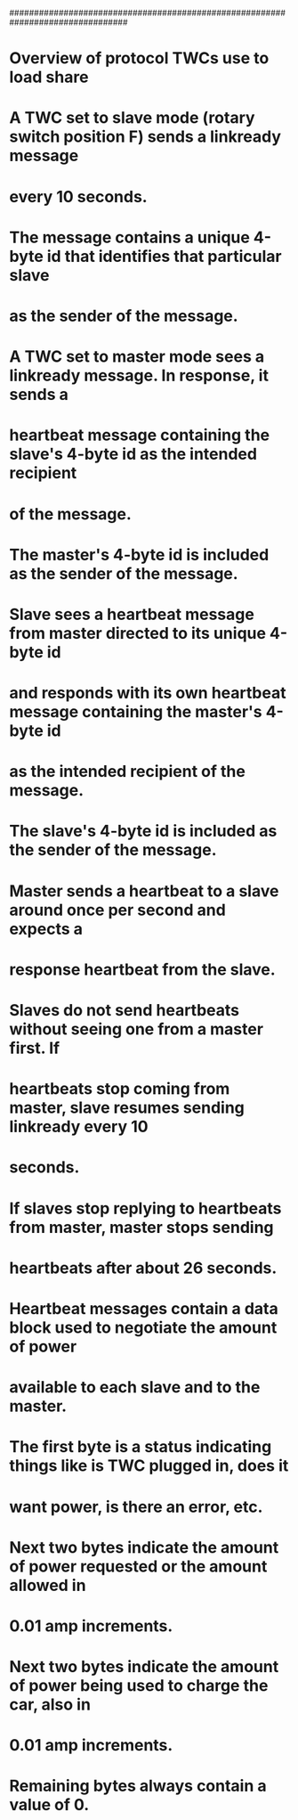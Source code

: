 ################################################################################
# Overview of protocol TWCs use to load share
#
# A TWC set to slave mode (rotary switch position F) sends a linkready message
# every 10 seconds.
# The message contains a unique 4-byte id that identifies that particular slave
# as the sender of the message.
#
# A TWC set to master mode sees a linkready message. In response, it sends a
# heartbeat message containing the slave's 4-byte id as the intended recipient
# of the message.
# The master's 4-byte id is included as the sender of the message.
#
# Slave sees a heartbeat message from master directed to its unique 4-byte id
# and responds with its own heartbeat message containing the master's 4-byte id
# as the intended recipient of the message.
# The slave's 4-byte id is included as the sender of the message.
#
# Master sends a heartbeat to a slave around once per second and expects a
# response heartbeat from the slave.
# Slaves do not send heartbeats without seeing one from a master first. If
# heartbeats stop coming from master, slave resumes sending linkready every 10
# seconds.
# If slaves stop replying to heartbeats from master, master stops sending
# heartbeats after about 26 seconds.
#
# Heartbeat messages contain a data block used to negotiate the amount of power
# available to each slave and to the master.
# The first byte is a status indicating things like is TWC plugged in, does it
# want power, is there an error, etc.
# Next two bytes indicate the amount of power requested or the amount allowed in
# 0.01 amp increments.
# Next two bytes indicate the amount of power being used to charge the car, also in
# 0.01 amp increments.
# Remaining bytes always contain a value of 0.
